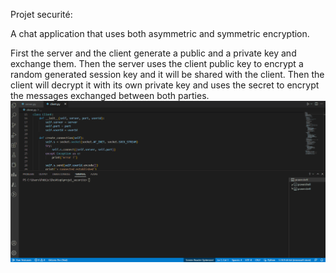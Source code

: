 Projet securité:

A chat application that uses both asymmetric and symmetric encryption. 

First the server and the client generate a public and a private key and exchange them. 
Then the server uses the client public key to encrypt a random generated session key and it will be shared with the client.
Then the client will decrypt it with its own private key and uses the secret to encrypt the messages exchanged between both parties.
![](https://raw.githubusercontent.com/med-khalil/projet_securite/main/demo.gif)
